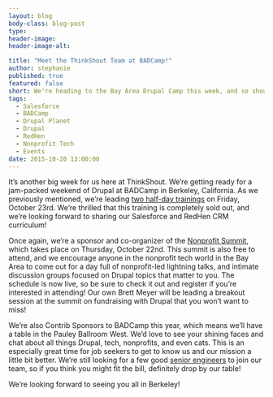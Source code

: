 ```yaml
---
layout: blog
body-class: blog-post
type:
header-image:
header-image-alt:

title: "Meet the ThinkShout Team at BADCamp!"
author: stephanie
published: true
featured: false
short: We're heading to the Bay Area Drupal Camp this week, and so should you!
tags: 
  - Salesforce
  - BADCamp
  - Drupal Planet
  - Drupal
  - RedHen
  - Nonprofit Tech
  - Events
date: 2015-10-20 13:00:00
---
```


It’s another big week for us here at ThinkShout. We’re getting ready for a jam-packed weekend of Drupal at BADCamp in Berkeley, California. As we previously mentioned, we’re leading [two half-day trainings](http://thinkshout.com/blog/2015/09/badcamp-trainings-redhen-salesforce/) on Friday, October 23rd. We’re thrilled that this training is completely sold out, and we’re looking forward to sharing our Salesforce and RedHen CRM curriculum!

Once again, we’re a sponsor and co-organizer of the [Nonprofit Summit](https://2015.badcamp.net/event/summit/non-profit-summit), which takes place on Thursday, October 22nd. This summit is also free to attend, and we encourage anyone in the nonprofit tech world in the Bay Area to come out for a day full of nonprofit-led lightning talks, and intimate discussion groups focused on Drupal topics that matter to you. The schedule is now live, so be sure to check it out and register if you’re interested in attending! Our own Brett Meyer will be leading a breakout session at the summit on fundraising with Drupal that you won’t want to miss!

We’re also Contrib Sponsors to BADCamp this year, which means we’ll have a table in the Pauley Ballroom West. We’d love to see your shining faces and chat about all things Drupal, tech, nonprofits, and even cats. This is an especially great time for job seekers to get to know us and our mission a little bit better. We’re still looking for a few good [senior engineers](http://thinkshout.com/careers/) to join our team, so if you think you might fit the bill, definitely drop by our table!	

We’re looking forward to seeing you all in Berkeley! 
